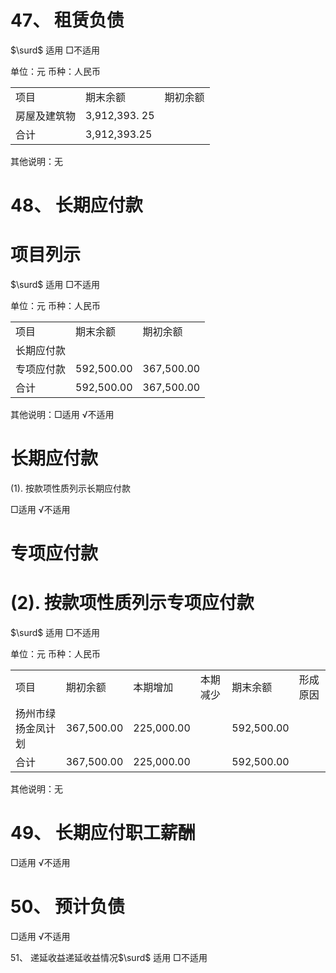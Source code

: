 # 47、 租赁负债  

$\surd$ 适用 □不适用  

单位：元  币种：人民币  


<html><body><table><tr><td>项目</td><td>期末余额</td><td>期初余额</td></tr><tr><td>房屋及建筑物</td><td>3,912,393. 25</td><td></td></tr><tr><td>合计</td><td>3,912,393.25</td><td></td></tr></table></body></html>  

其他说明：无  

# 48、 长期应付款  

# 项目列示  

$\surd$ 适用 □不适用  

单位：元  币种：人民币  


<html><body><table><tr><td>项目</td><td>期末余额</td><td>期初余额</td></tr><tr><td>长期应付款</td><td></td><td></td></tr><tr><td>专项应付款</td><td>592,500.00</td><td>367,500.00</td></tr><tr><td>合计</td><td>592,500.00</td><td>367,500.00</td></tr></table></body></html>  

其他说明：□适用 √不适用  

# 长期应付款  

(1). 按款项性质列示长期应付款  

□适用 √不适用  

# 专项应付款  

# (2). 按款项性质列示专项应付款  

$\surd$ 适用 □不适用  

单位：元  币种：人民币  


<html><body><table><tr><td>项目</td><td>期初余额</td><td>本期增加</td><td>本期减少</td><td>期末余额</td><td>形成原因</td></tr><tr><td>扬州市绿扬金凤计划</td><td>367,500.00</td><td>225,000.00</td><td></td><td>592,500.00</td><td></td></tr><tr><td>合计</td><td>367,500.00</td><td>225,000.00</td><td></td><td>592,500.00</td><td></td></tr></table></body></html>  

其他说明：无  

# 49、 长期应付职工薪酬  

□适用 √不适用  

# 50、 预计负债  

□适用 √不适用  

51、 递延收益递延收益情况$\surd$ 适用 □不适用  